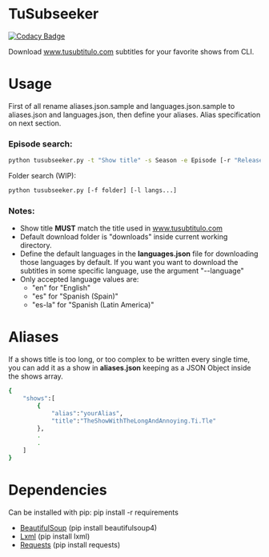 TuSubseeker
=======
[![Codacy Badge](https://api.codacy.com/project/badge/grade/5df1f966326e465abb2a2fc7f6cf9bb7)](https://www.codacy.com/app/jbl4/TuSubseeker)

Download www.tusubtitulo.com subtitles for your favorite shows from CLI.

Usage
=====
First of all rename aliases.json.sample and languages.json.sample to aliases.json and languages.json, then define your aliases. Alias specification on next section.


### Episode search:
```bash
python tusubseeker.py -t "Show title" -s Season -e Episode [-r "Release"] [-l langs...]
```

Folder search (WIP):
```bash
python tusubseeker.py [-f folder] [-l langs...]
```

### Notes:
- Show title **MUST** match the title used in www.tusubtitulo.com
- Default download folder is "downloads" inside current working directory.
- Define the default languages in the **languages.json** file for downloading those languages by default. If you want you want to download the subtitles in some specific language, use the argument "--language"
- Only accepted language values are:
    - "en" for "English"
    - "es" for "Spanish (Spain)"
    - "es-la" for "Spanish (Latin America)"

Aliases
=======
If a shows title is too long, or too complex to be written every single time, you can add it as a show in
**aliases.json** keeping as a JSON Object inside the shows array.


```bash
{
    "shows":[
        {
            "alias":"yourAlias",
            "title":"TheShowWithTheLongAndAnnoying.Ti.Tle"
        },
        .
        .
    ]
}
```

Dependencies
============
Can be installed with pip: pip install -r requirements

- [BeautifulSoup](http://www.crummy.com/software/BeautifulSoup/) (pip install beautifulsoup4)
- [Lxml](http://www.lxml.de) (pip install lxml)
- [Requests](http://docs.python-requests.org/en/master) (pip install requests)
